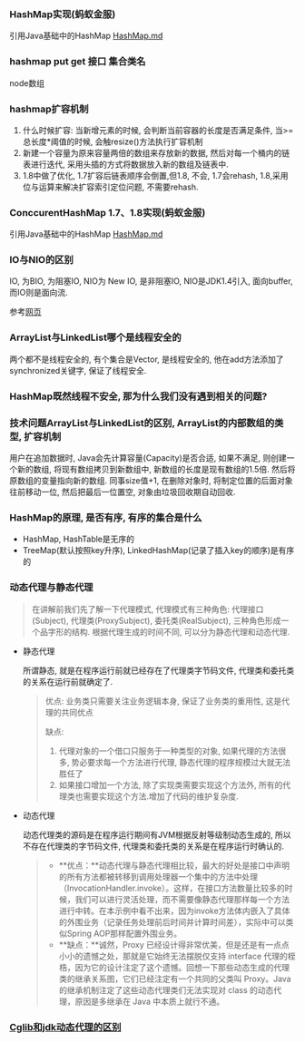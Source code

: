 ### HashMap实现(蚂蚁金服)

引用Java基础中的HashMap [HashMap.md](../../JAVA基础/HashMap.md) 

### hashmap put get 接口 集合类名 

node数组

### hashmap扩容机制

1. 什么时候扩容: 当新增元素的时候, 会判断当前容器的长度是否满足条件, 当>=总长度*阈值的时候, 会触resize()方法执行扩容机制
2. 新建一个容量为原来容量两倍的数组来存放新的数据, 然后对每一个桶内的链表进行迭代, 采用头插的方式将数据放入新的数组及链表中.
3. 1.8中做了优化, 1.7扩容后链表顺序会倒置,但1.8, 不会, 1.7会rehash, 1.8,采用位与运算来解决扩容索引定位问题, 不需要rehash.



### ConccurentHashMap 1.7、1.8实现(蚂蚁金服)

引用Java基础中的HashMap [HashMap.md](../../JAVA基础/HashMap.md) 

### IO与NIO的区别

IO, 为BIO, 为阻塞IO, NIO为 New IO, 是非阻塞IO, NIO是JDK1.4引入, 面向buffer, 而IO则是面向流.



参考[网页](https://blog.csdn.net/zengxiantao1994/article/details/88094910?utm_medium=distribute.pc_relevant_t0.none-task-blog-BlogCommendFromMachineLearnPai2-1.add_param_isCf&depth_1-utm_source=distribute.pc_relevant_t0.none-task-blog-BlogCommendFromMachineLearnPai2-1.add_param_isCf)

### ArrayList与LinkedList哪个是线程安全的

两个都不是线程安全的, 有个集合是Vector, 是线程安全的, 他在add方法添加了synchronized关键字, 保证了线程安全.

### HashMap既然线程不安全, 那为什么我们没有遇到相关的问题?





### 技术问题ArrayList与LinkedList的区别, ArrayList的内部数组的类型, 扩容机制

用户在追加数据时, Java会先计算容量(Capacity)是否合适, 如果不满足, 则创建一个新的数组, 将现有数组拷贝到新数组中, 新数组的长度是现有数组的1.5倍. 然后将原数组的变量指向新的数组. 同事size值+1, 在删除对象时, 将制定位置的后面对象往前移动一位, 然后把最后一位置空, 对象由垃圾回收期自动回收.

### HashMap的原理, 是否有序, 有序的集合是什么

* HashMap, HashTable是无序的
* TreeMap(默认按照key升序), LinkedHashMap(记录了插入key的顺序)是有序的

### 动态代理与静态代理

> 在讲解前我们先了解一下代理模式, 代理模式有三种角色: 代理接口(Subject), 代理类(ProxySubject), 委托类(RealSubject), 三种角色形成一个品字形的结构. 根据代理生成的时间不同, 可以分为静态代理和动态代理. 

* 静态代理

    所谓静态, 就是在程序运行前就已经存在了代理类字节码文件, 代理类和委托类的关系在运行前就确定了.

    > 优点: 业务类只需要关注业务逻辑本身, 保证了业务类的重用性, 这是代理的共同优点
    >
    > 缺点:
    >
    > 1. 代理对象的一个借口只服务于一种类型的对象, 如果代理的方法很多, 势必要求每一个方法进行代理, 静态代理的程序规模过大就无法胜任了
    > 2. 如果接口增加一个方法, 除了实现类需要实现这个方法外, 所有的代理类也需要实现这个方法.增加了代码的维护复杂度.

* 动态代理

    动态代理类的源码是在程序运行期间有JVM根据反射等级制动态生成的, 所以不存在代理类的字节码文件, 代理类和委托类的关系是在程序运行时确认的.

    > - **优点：**动态代理与静态代理相比较，最大的好处是接口中声明的所有方法都被转移到调用处理器一个集中的方法中处理（InvocationHandler.invoke）。这样，在接口方法数量比较多的时候，我们可以进行灵活处理，而不需要像静态代理那样每一个方法进行中转。在本示例中看不出来，因为invoke方法体内嵌入了具体的外围业务（记录任务处理前后时间并计算时间差），实际中可以类似Spring AOP那样配置外围业务。 
    > - **缺点：**诚然，Proxy 已经设计得非常优美，但是还是有一点点小小的遗憾之处，那就是它始终无法摆脱仅支持 interface 代理的桎梏，因为它的设计注定了这个遗憾。回想一下那些动态生成的代理类的继承关系图，它们已经注定有一个共同的父类叫 Proxy。Java 的继承机制注定了这些动态代理类们无法实现对 class 的动态代理，原因是多继承在 Java 中本质上就行不通。 

### [Cglib和jdk动态代理的区别](https://www.cnblogs.com/sandaman2019/p/12636727.html)

